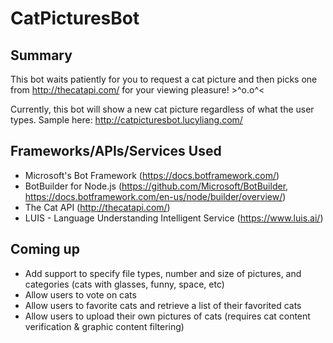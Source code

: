 # CatPicturesBot

## Summary
This bot waits patiently for you to request a cat picture and then picks one from http://thecatapi.com/ for your viewing pleasure! >^o.o^<

Currently, this bot will show a new cat picture regardless of what the user types. Sample here: http://catpicturesbot.lucyliang.com/

## Frameworks/APIs/Services Used
* Microsoft's Bot Framework (https://docs.botframework.com/)
* BotBuilder for Node.js (https://github.com/Microsoft/BotBuilder, https://docs.botframework.com/en-us/node/builder/overview/)
* The Cat API (http://thecatapi.com/)
* LUIS - Language Understanding Intelligent Service (https://www.luis.ai/)
   
## Coming up
* Add support to specify file types, number and size of pictures, and categories (cats with glasses, funny, space, etc)
* Allow users to vote on cats
* Allow users to favorite cats and retrieve a list of their favorited cats
* Allow users to upload their own pictures of cats (requires cat content verification & graphic content filtering)
